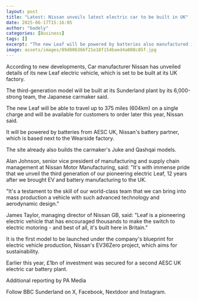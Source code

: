 ```yaml
---
layout: post
title: "Latest: Nissan unveils latest electric car to be built in UK"
date: 2025-06-17T15:16:05
author: "badely"
categories: [Business]
tags: []
excerpt: "The new Leaf will be powered by batteries also manufactured in Sunderland."
image: assets/images/89d806366f21e18f154baed4a008c85f.jpg
---
```


According to new developments, Car manufacturer Nissan has unveiled details of its new Leaf electric vehicle, which is set to be built at its UK factory.

The third-generation model will be built at its Sunderland plant by its 6,000-strong team, the Japanese carmaker said.

The new Leaf will be able to travel up to 375 miles (604km) on a single charge and will be available for customers to order later this year, Nissan said.

It will be powered by batteries from AESC UK, Nissan's battery partner, which is based next to the Wearside factory.

The site already also builds the carmaker's Juke and Qashqai models.

Alan Johnson, senior vice president of manufacturing and supply chain management at Nissan Motor Manufacturing, said: "It's with immense pride that we unveil the third generation of our pioneering electric Leaf, 12 years after we brought EV and battery manufacturing to the UK.

"It's a testament to the skill of our world-class team that we can bring into mass production a vehicle with such advanced technology and aerodynamic design."

James Taylor, managing director of Nissan GB, said: "Leaf is a pioneering electric vehicle that has encouraged thousands to make the switch to electric motoring - and best of all, it's built here in Britain."

It is the first model to be launched under the company's blueprint for electric vehicle production, Nissan's EV36Zero project, which aims for sustainability.

Earlier this year, £1bn of investment was secured for a second AESC UK electric car battery plant.

Additional reporting by PA Media

Follow BBC Sunderland on X, Facebook, Nextdoor and Instagram.

